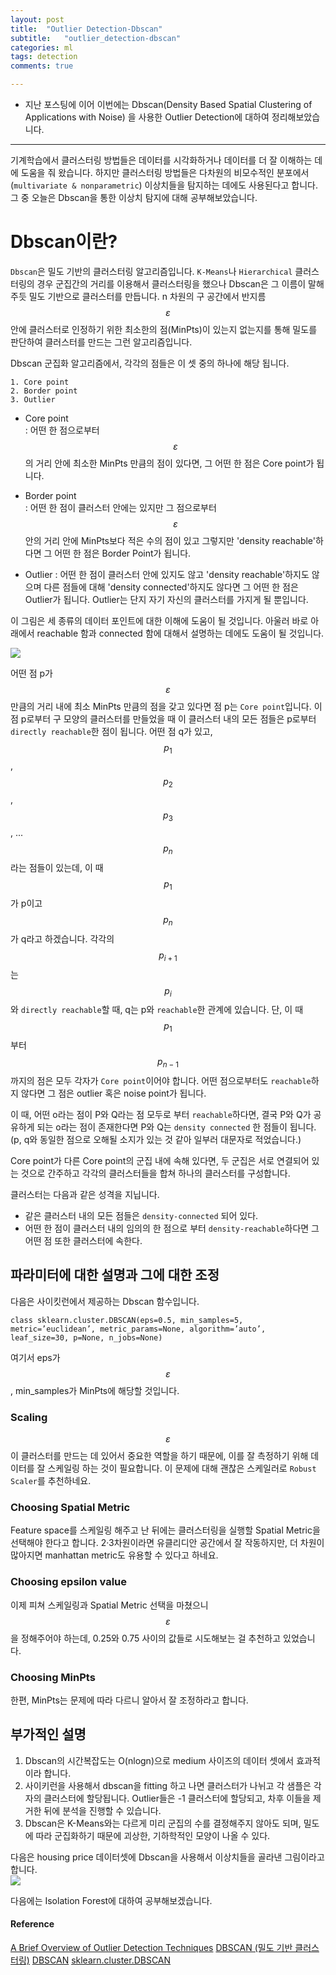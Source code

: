 ```yaml
---
layout: post
title:  "Outlier Detection-Dbscan"
subtitle:   "outlier_detection-dbscan"
categories: ml
tags: detection
comments: true

---
```


- 지난 포스팅에 이어 이번에는 Dbscan(Density Based Spatial Clustering of Applications with Noise)
을 사용한 Outlier Detection에 대하여 정리해보았습니다.

---

기계학습에서 클러스터링 방법들은 데이터를 시각화하거나 데이터를 더 잘 이해하는 데에 도움을 줘 왔습니다.
하지만 클러스터링 방법들은 다차원의 비모수적인 분포에서(`multivariate & nonparametric`) 
이상치들을 탐지하는 데에도 사용된다고 합니다. 그 중 오늘은 Dbscan을 통한 이상치 탐지에 대해 
공부해보았습니다.

# Dbscan이란?  

`Dbscan`은 밀도 기반의 클러스터링 알고리즘입니다. `K-Means`나 `Hierarchical` 클러스터링의 경우 군집간의 거리를 이용해서 
클러스터링을 했으나 Dbscan은 그 이름이 말해주듯 밀도 기반으로 클러스터를 만듭니다. n 차원의 구 공간에서 반지름 $$\varepsilon$$ 안에
클러스터로 인정하기 위한 최소한의 점(MinPts)이 있는지 없는지를 통해 밀도를 판단하여 클러스터를 만드는 그런 알고리즘입니다.  

Dbscan 군집화 알고리즘에서, 각각의 점들은 이 셋 중의 하나에 해당 됩니다.
```
1. Core point
2. Border point
3. Outlier
```  
- Core point  
  : 어떤 한 점으로부터 $$\varepsilon$$의 거리 안에 최소한 MinPts 만큼의 점이 있다면, 그 어떤 한 점은 Core point가 됩니다.  
  
- Border point  
  : 어떤 한 점이 클러스터 안에는 있지만 그 점으로부터 $$\varepsilon$$ 안의 거리 안에 MinPts보다 적은 수의 점이 있고
  그렇지만 'density reachable'하다면 그 어떤 한 점은 Border Point가 됩니다.  
  
- Outlier
  : 어떤 한 점이 클러스터 안에 있지도 않고 'density reachable'하지도 않으며 다른 점들에 대해 'density connected'하지도 않다면
  그 어떤 한 점은 Outlier가 됩니다. Outlier는 단지 자기 자신의 클러스터를 가지게 될 뿐입니다.  
  
이 그림은 세 종류의 데이터 포인트에 대한 이해에 도움이 될 것입니다. 아울러 바로 아래에서 reachable 함과 connected 함에 대해서 설명하는 데에도
도움이 될 것입니다.  

![](https://miro.medium.com/max/400/0*3A8VdnNSC2d32Q_I.)  

어떤 점 p가 $$\varepsilon$$ 만큼의 거리 내에 최소 MinPts 만큼의 점을 갖고 있다면 점 p는 `Core point`입니다. 이 점 p로부터 구 모양의 클러스터를 만들었을 때 이 클러스터 내의 모든 점들은 p로부터 `directly reachable`한 점이 됩니다. 어떤 점 q가 있고, $$p_1$$, $$p_2$$, $$p_3$$, ... $$p_n$$라는 점들이 있는데, 이 때 $$p_1$$가 p이고 $$p_n$$가 q라고 하겠습니다. 각각의 $$p_{i+1}$$는 $$p_{i}$$와 `directly reachable`할 때, q는 p와 `reachable`한 관계에 있습니다. 단, 이 때 $$p_1$$부터 $$p_{n-1}$$까지의 점은 모두 각자가 `Core point`이어야 합니다. 어떤 점으로부터도 `reachable`하지 않다면 그 점은 outlier 혹은 noise point가 됩니다.  
  
이 때, 어떤 o라는 점이 P와 Q라는 점 모두로 부터 `reachable`하다면, 결국 P와 Q가 공유하게 되는 o라는 점이 존재한다면
P와 Q는 `density connected` 한 점들이 됩니다.  (p, q와 동일한 점으로 오해될 소지가 있는 것 같아 일부러 대문자로 적었습니다.)  

Core point가 다른 Core point의 군집 내에 속해 있다면, 두 군집은 서로 연결되어 있는 것으로 간주하고 각각의 클러스터들을 합쳐 하나의 
클러스터를 구성합니다.

클러스터는 다음과 같은 성격을 지닙니다.  
- 같은 클러스터 내의 모든 점들은 `density-connected` 되어 있다.
- 어떤 한 점이 클러스터 내의 임의의 한 점으로 부터 `density-reachable`하다면 그 어떤 점 또한 클러스터에 속한다.  

## 파라미터에 대한 설명과 그에 대한 조정

다음은 사이킷런에서 제공하는 Dbscan 함수입니다. 
```
class sklearn.cluster.DBSCAN(eps=0.5, min_samples=5, metric=’euclidean’, metric_params=None, algorithm=’auto’, leaf_size=30, p=None, n_jobs=None)
```
여기서 eps가 $$\varepsilon$$, min_samples가 MinPts에 해당할 것입니다.  

### Scaling  
$$\varepsilon$$이 클러스터를 만드는 데 있어서 중요한 역할을 하기 때문에, 이를 잘 측정하기 위해 
데이터를 잘 스케일링 하는 것이 필요합니다. 이 문제에 대해 괜찮은 스케일러로 `Robust Scaler`를 추천하네요.  

### Choosing Spatial Metric  
Feature space를 스케일링 해주고 난 뒤에는 클러스터링을 실행할 Spatial Metric을 선택해야 한다고 합니다.
2·3차원이라면 유클리디안 공간에서 잘 작동하지만, 더 차원이 많아지면 manhattan metric도 유용할 수 있다고 하네요.

### Choosing epsilon value  
이제 피쳐 스케일링과 Spatial Metric 선택을 마쳤으니 $$\varepsilon$$을 정해주어야 하는데, 
0.25와 0.75 사이의 값들로 시도해보는 걸 추천하고 있었습니다.  

### Choosing MinPts  
한편, MinPts는 문제에 따라 다르니 알아서 잘 조정하라고 합니다.  


## 부가적인 설명  
1. Dbscan의 시간복잡도는 O(nlogn)으로 medium 사이즈의 데이터 셋에서 효과적이라 합니다.  
2. 사이키런을 사용해서 dbscan을 fitting 하고 나면 클러스터가 나뉘고 각 샘플은 각자의 클러스터에 할당됩니다.
Outlier들은 -1 클러스터에 할당되고, 차후 이들을 제거한 뒤에 분석을 진행할 수 있습니다.  
3. Dbscan은 K-Means와는 다르게 미리 군집의 수를 결정해주지 않아도 되며, 밀도에 따라 군집화하기 때문에 괴상한, 기하학적인 모양이 나올 수 있다.

다음은 housing price 데이터셋에 Dbscan을 사용해서 이상치들을 골라낸 그림이라고 합니다.  
![](https://miro.medium.com/max/1400/0*A1Wupu3hKsJMvUdH.)  

다음에는 Isolation Forest에 대하여 공부해보겠습니다. 



#### Reference
[A Brief Overview of Outlier Detection Techniques](https://towardsdatascience.com/a-brief-overview-of-outlier-detection-techniques-1e0b2c19e561)
[DBSCAN (밀도 기반 클러스터링)](https://bcho.tistory.com/1205)
[DBSCAN](https://en.wikipedia.org/wiki/DBSCAN)
[sklearn.cluster.DBSCAN](https://scikit-learn.org/stable/modules/generated/sklearn.cluster.DBSCAN.html)
